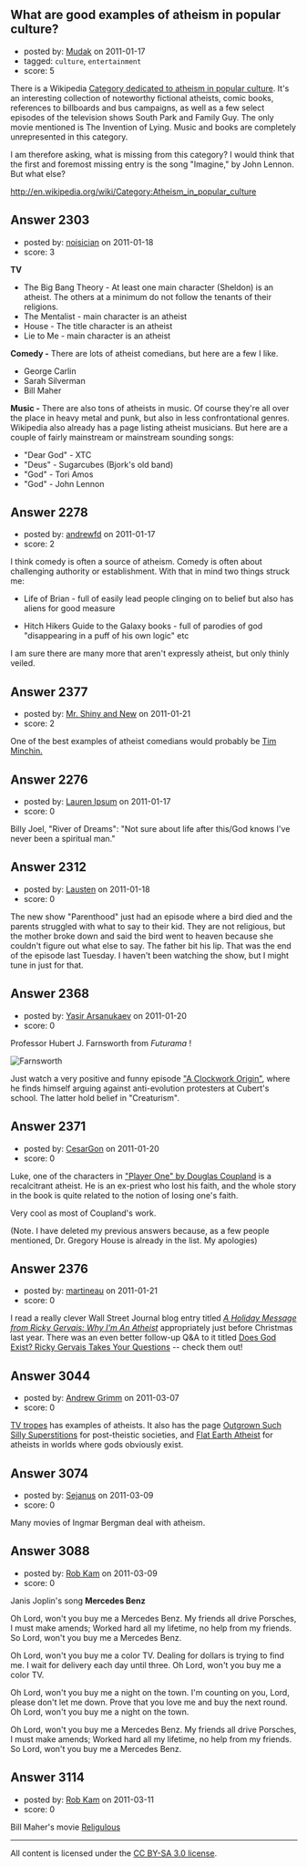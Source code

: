 ## What are good examples of atheism in popular culture?

- posted by: [Mudak](https://stackexchange.com/users/-1/205-mudak) on 2011-01-17
- tagged: `culture`, `entertainment`
- score: 5

There is a Wikipedia <a href=http://en.wikipedia.org/wiki/Category:Atheism_in_popular_culture>Category dedicated to atheism in popular culture</a>.  It's an interesting collection of noteworthy fictional atheists, comic books, references to billboards and bus campaigns, as well as a few select episodes of the television shows South Park and Family Guy.  The only movie mentioned is The Invention of Lying.  Music and books are completely unrepresented in this category.

I am therefore asking, what is missing from this category?  I would think that the first and foremost missing entry is the song "Imagine," by John Lennon.  But what else?

http://en.wikipedia.org/wiki/Category:Atheism_in_popular_culture


## Answer 2303

- posted by: [noisician](https://stackexchange.com/users/-1/90-noisician) on 2011-01-18
- score: 3

**TV**

 - The Big Bang Theory - At least one main character (Sheldon) is an atheist. The others at a minimum do not follow the tenants of their religions.
 - The Mentalist - main character is an atheist
 - House - The title character is an atheist
 - Lie to Me - main character is an atheist

**Comedy -** 
There are lots of atheist comedians, but here are a few I like.

 - George Carlin
 - Sarah Silverman
 - Bill Maher

**Music -**
There are also tons of atheists in music. Of course they're all over the place in heavy metal and punk, but also in less confrontational genres. Wikipedia also already has a page listing atheist musicians. But here are a couple of fairly mainstream or mainstream sounding songs:

 - "Dear God" - XTC
 - "Deus" - Sugarcubes (Bjork's old band)
 - "God" - Tori Amos
 - "God" - John Lennon




## Answer 2278

- posted by: [andrewfd](https://stackexchange.com/users/-1/869-andrewfd) on 2011-01-17
- score: 2

I think comedy is often a source of atheism. Comedy is often about challenging authority or establishment. With that in mind two things struck me:

- Life of Brian - full of easily lead people clinging on to belief but also has aliens for good measure

- Hitch Hikers Guide to the Galaxy books - full of parodies of god "disappearing in a puff of his own logic" etc

I am sure there are many more that aren't expressly atheist, but only thinly veiled. 


## Answer 2377

- posted by: [Mr. Shiny and New](https://stackexchange.com/users/-1/379-mr-shiny-and-new) on 2011-01-21
- score: 2

<p>One of the best examples of atheist comedians would probably be <a href="http://www.timminchin.com/" rel="nofollow">Tim Minchin.</a></p>



## Answer 2276

- posted by: [Lauren Ipsum](https://stackexchange.com/users/-1/71-lauren-ipsum) on 2011-01-17
- score: 0

Billy Joel, "River of Dreams": "Not sure about life after this/God knows I've never been a spiritual man." 


## Answer 2312

- posted by: [Lausten](https://stackexchange.com/users/-1/584-lausten) on 2011-01-18
- score: 0

The new show "Parenthood" just had an episode where a bird died and the parents struggled with what to say to their kid. They are not religious, but the mother broke down and said the bird went to heaven because she couldn't figure out what else to say. The father bit his lip. That was the end of the episode last Tuesday. I haven't been watching the show, but I might tune in just for that. 


## Answer 2368

- posted by: [Yasir Arsanukaev](https://stackexchange.com/users/-1/197-yasir-arsanukaev) on 2011-01-20
- score: 0

<p>Professor Hubert J. Farnsworth from <em>Futurama</em> !</p>

<p><img src="http://i.imgur.com/4DkOM.jpg" alt="Farnsworth"></p>

<p>Just watch a very positive and funny episode <a href="http://en.wikipedia.org/wiki/A_Clockwork_Origin" rel="nofollow">"A Clockwork Origin"</a>, where he finds himself arguing against anti-evolution protesters at Cubert's school. The latter hold belief in "Creaturism".</p>



## Answer 2371

- posted by: [CesarGon](https://stackexchange.com/users/-1/80-cesargon) on 2011-01-20
- score: 0

Luke, one of the characters in <a href="http://en.wikipedia.org/wiki/Player_One">"Player One" by Douglas Coupland</a> is a recalcitrant atheist. He is an ex-priest who lost his faith, and the whole story in the book is quite related to the notion of losing one's faith.

Very cool as most of Coupland's work.

(Note. I have deleted my previous answers because, as a few people mentioned, Dr. Gregory House is already in the list. My apologies)



## Answer 2376

- posted by: [martineau](https://stackexchange.com/users/-1/873-martineau) on 2011-01-21
- score: 0

<p>I read a really clever Wall Street Journal blog entry titled <a href="http://blogs.wsj.com/speakeasy/2010/12/19/a-holiday-message-from-ricky-gervais-why-im-an-atheist/" rel="nofollow"><em>A Holiday Message from Ricky Gervais: Why I'm An Atheist</em></a> appropriately just before Christmas last year. There was an even better follow-up Q&amp;A to it titled <a href="http://blogs.wsj.com/speakeasy/2010/12/22/does-god-exist-ricky-gervais-takes-your-questions/#?mg=com-wsj" rel="nofollow">Does God Exist? Ricky Gervais Takes Your Questions</a> -- check them out!</p>



## Answer 3044

- posted by: [Andrew Grimm](https://stackexchange.com/users/-1/270-andrew-grimm) on 2011-03-07
- score: 0

<p><a href="http://tvtropes.org/pmwiki/pmwiki.php/Main/HollywoodAtheist" rel="nofollow">TV tropes</a> has examples of atheists. It also has the page <a href="http://tvtropes.org/pmwiki/pmwiki.php/Main/OutgrownSuchSillySuperstitions" rel="nofollow">Outgrown Such Silly Superstitions</a> for post-theistic societies, and <a href="http://tvtropes.org/pmwiki/pmwiki.php/Main/FlatEarthAtheist" rel="nofollow">Flat Earth Atheist</a> for atheists in worlds where gods obviously exist.</p>



## Answer 3074

- posted by: [Sejanus](https://stackexchange.com/users/-1/1221-sejanus) on 2011-03-09
- score: 0

Many movies of Ingmar Bergman deal with atheism. 


## Answer 3088

- posted by: [Rob Kam](https://stackexchange.com/users/-1/612-rob-kam) on 2011-03-09
- score: 0

Janis Joplin's song **Mercedes Benz** 

Oh Lord, won't you buy me a Mercedes Benz.
My friends all drive Porsches, I must make amends;
Worked hard all my lifetime, no help from my friends.
So Lord, won't you buy me a Mercedes Benz.

Oh Lord, won't you buy me a color TV.
Dealing for dollars is trying to find me.
I wait for delivery each day until three.
Oh Lord, won't you buy me a color TV.

Oh Lord, won't you buy me a night on the town.
I'm counting on you, Lord, please don't let me down.
Prove that you love me and buy the next round.
Oh Lord, won't you buy me a night on the town.

Oh Lord, won't you buy me a Mercedes Benz.
My friends all drive Porsches, I must make amends;
Worked hard all my lifetime, no help from my friends.
So Lord, won't you buy me a Mercedes Benz. 


## Answer 3114

- posted by: [Rob Kam](https://stackexchange.com/users/-1/612-rob-kam) on 2011-03-11
- score: 0

<p>Bill Maher's movie <a href="http://en.wikipedia.org/wiki/Religulous" rel="nofollow">Religulous</a> </p>




---

All content is licensed under the [CC BY-SA 3.0 license](https://creativecommons.org/licenses/by-sa/3.0/).
